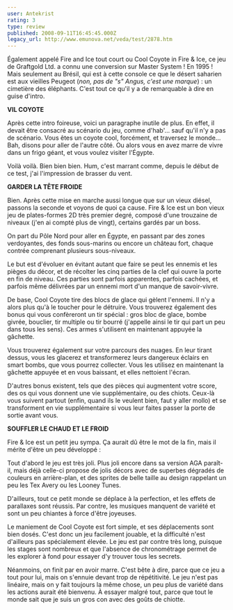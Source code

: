```yaml
---
user: Antekrist
rating: 3
type: review
published: 2008-09-11T16:45:45.000Z
legacy_url: http://www.emunova.net/veda/test/2878.htm
---
```

Également appelé Fire and Ice tout court ou Cool Coyote in Fire & Ice, ce jeu de Graftgold Ltd. a connu une conversion sur Master System ! En 1995 ! Mais seulement au Brésil, qui est à cette console ce que le désert saharien est aux vieilles Peugeot (_non, pas de "s" Angus, c'est une marque_) : un cimetière des éléphants. C'est tout ce qu'il y a de remarquable à dire en guise d'intro.  

  

**VIL COYOTE**  

Après cette intro foireuse, voici un paragraphe inutile de plus. En effet, il devait être consacré au scénario du jeu, comme d'hab'... sauf qu'il n'y a pas de scénario. Vous êtes un coyote cool, forcément, et traversez le monde... Bah, disons pour aller de l'autre côté. Ou alors vous en avez marre de vivre dans un frigo géant, et vous voulez visiter l'Égypte.  

Voilà voilà. Bien bien bien. Hum, c'est marrant comme, depuis le début de ce test, j'ai l'impression de brasser du vent.  

  

**GARDER LA TÊTE FROIDE**  

Bien. Après cette mise en marche aussi longue que sur un vieux diésel, passons la seconde et voyons de quoi ça cause. Fire & Ice est un bon vieux jeu de plates-formes 2D très premier degré, composé d'une trouzaine de niveaux (j'en ai compté plus de vingt), certains gardés par un boss.  

On part du Pôle Nord pour aller en Égypte, en passant par des zones verdoyantes, des fonds sous-marins ou encore un château fort, chaque contrée comprenant plusieurs sous-niveaux.  

Le but est d'évoluer en évitant autant que faire se peut les ennemis et les pièges du décor, et de récolter les cinq parties de la clef qui ouvre la porte en fin de niveau. Ces parties sont parfois apparentes, parfois cachées, et parfois même délivrées par un ennemi mort d'un manque de savoir-vivre.  

De base, Cool Coyote tire des blocs de glace qui gèlent l'ennemi. Il n'y a alors plus qu'à le toucher pour le détruire. Vous trouverez également des bonus qui vous confèreront un tir spécial : gros bloc de glace, bombe givrée, bouclier, tir multiple ou tir bourré (j'appelle ainsi le tir qui part un peu dans tous les sens). Ces armes s'utilisent en maintenant appuyée la gâchette.  

Vous trouverez également sur votre parcours des nuages. En leur tirant dessus, vous les glacerez et transformerez leurs dangereux éclairs en smart bombs, que vous pourrez collecter. Vous les utilisez en maintenant la gâchette appuyée et en vous baissant, et elles nettoient l'écran.  

D'autres bonus existent, tels que des pièces qui augmentent votre score, des os qui vous donnent une vie supplémentaire, ou des chiots. Ceux-là vous suivent partout (enfin, quand ils le veulent bien, faut y aller mollo) et se transforment en vie supplémentaire si vous leur faites passer la porte de sortie avant vous.  

  

**SOUFFLER LE CHAUD ET LE FROID**  

Fire & Ice est un petit jeu sympa. Ça aurait dû être le mot de la fin, mais il mérite d'être un peu développé :  

Tout d'abord le jeu est très joli. Plus joli encore dans sa version AGA paraît-il, mais déjà celle-ci propose de jolis décors avec de superbes dégradés de couleurs en arrière-plan, et des sprites de belle taille au design rappelant un peu les Tex Avery ou les Looney Tunes.  

D'ailleurs, tout ce petit monde se déplace à la perfection, et les effets de parallaxes sont réussis. Par contre, les musiques manquent de variété et sont un peu chiantes à force d'être joyeuses.  

Le maniement de Cool Coyote est fort simple, et ses déplacements sont bien dosés. C'est donc un jeu facilement jouable, et la difficulté n'est d'ailleurs pas spécialement élevée. Le jeu est par contre très long, puisque les stages sont nombreux et que l'absence de chronométrage permet de les explorer à fond pour essayer d'y trouver tous les secrets.  

Néanmoins, on finit par en avoir marre. C'est bête à dire, parce que ce jeu a tout pour lui, mais on s'ennuie devant trop de répétitivité. Le jeu n'est pas linéaire, mais on y fait toujours la même chose, un peu plus de variété dans les actions aurait été bienvenu. À essayer malgré tout, parce que tout le monde sait que je suis un gros con avec des goûts de chiotte.